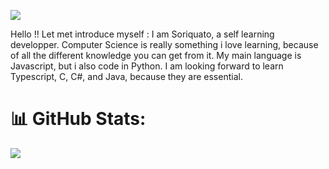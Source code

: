 ![](https://t3.ftcdn.net/jpg/04/04/73/24/360_F_404732411_zuaDyeeDSsFuc5zMxEI3eySXwtTG6awv.jpg)

Hello !! Let met introduce myself : I am Soriquato, a self learning developper. Computer Science is really something i love learning, because of all the different knowledge you can get from it. My main language is Javascript, but i also code in Python. I am looking forward to learn Typescript, C, C#, and Java, because they are essential.

# 📊 GitHub Stats:
![](https://github-readme-stats.vercel.app/api/top-langs/?username=Soriquato&theme=dark&hide_border=false&include_all_commits=true&count_private=true&layout=compact)
